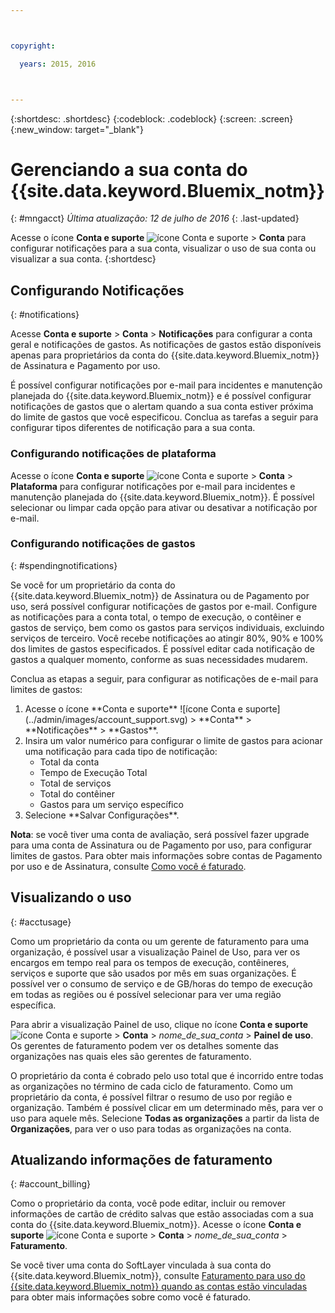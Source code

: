 ```yaml
---



copyright:

  years: 2015, 2016



---
```


{:shortdesc: .shortdesc}
{:codeblock: .codeblock}
{:screen: .screen}
{:new_window: target="_blank"}

# Gerenciando a sua conta do {{site.data.keyword.Bluemix_notm}}
{: #mngacct}
*Última atualização: 12 de julho de 2016*
{: .last-updated}

Acesse o ícone **Conta e suporte**
![ícone Conta e suporte](../admin/images/account_support.svg) &gt; **Conta** para configurar notificações para
a sua conta, visualizar o uso de sua conta ou visualizar a sua conta.
{:shortdesc}

## Configurando Notificações
{: #notifications}

Acesse **Conta e suporte** &gt; **Conta** &gt; **Notificações** para configurar a conta geral e notificações de gastos. As notificações de
gastos estão disponíveis apenas para proprietários da conta do {{site.data.keyword.Bluemix_notm}} de Assinatura e Pagamento por uso.

É possível configurar notificações por e-mail para incidentes e manutenção planejada do {{site.data.keyword.Bluemix_notm}} e é possível configurar notificações de gastos que o alertam quando a
sua conta estiver próxima do limite de gastos que você especificou. Conclua as tarefas a seguir para configurar tipos diferentes de notificação para a sua conta.

### Configurando notificações de plataforma

Acesse o ícone **Conta e suporte** ![ícone Conta e suporte](../admin/images/account_support.svg) &gt; **Conta** &gt;
**Plataforma** para configurar notificações por e-mail para incidentes e manutenção planejada do {{site.data.keyword.Bluemix_notm}}. É possível selecionar ou limpar cada opção para
ativar ou desativar a notificação por e-mail.

### Configurando notificações de gastos
{: #spendingnotifications}

Se você for um proprietário da conta do {{site.data.keyword.Bluemix_notm}} de Assinatura ou de Pagamento por uso, será possível configurar notificações de gastos por e-mail. Configure as notificações para a conta
total, o tempo de execução, o contêiner e gastos de serviço, bem como os gastos para serviços individuais, excluindo serviços de terceiro. Você recebe notificações ao atingir 80%, 90% e 100% dos limites de
gastos especificados. É possível editar cada notificação de gastos a qualquer momento, conforme as suas necessidades mudarem.

Conclua as etapas a seguir, para configurar as notificações de e-mail para limites de gastos:

<ol>
<li>Acesse o ícone **Conta e suporte** ![ícone Conta e suporte](../admin/images/account_support.svg) &gt; **Conta** &gt;
**Notificações** &gt; **Gastos**.</li>
<li>Insira um valor numérico para configurar o limite de gastos para acionar uma notificação para cada tipo de notificação:<br />
<ul>
<li>Total da conta</li>
<li>Tempo de Execução Total</li>
<li>Total de serviços</li>
<li>Total do contêiner</li>
<li>Gastos para um serviço específico</li>
</ul>
</li>
<li>Selecione **Salvar Configurações**.</li>
</ol>

**Nota**: se você tiver uma conta de
avaliação, será possível fazer upgrade para uma conta de Assinatura ou de Pagamento por uso, para configurar limites de gastos. Para obter mais
informações sobre contas de Pagamento por uso e de Assinatura, consulte [Como você é faturado](../pricing/index.html#pay-accounts).


## Visualizando o uso
{: #acctusage}

Como um proprietário da conta ou um gerente de faturamento para uma organização, é possível usar a visualização Painel de Uso, para ver os encargos em tempo real para os tempos de execução, contêineres,
serviços e suporte que são usados por mês em suas organizações. É possível ver o consumo de serviço e de GB/horas do tempo de execução em todas as regiões ou é possível selecionar para ver uma região
específica.

Para abrir a visualização Painel de uso, clique no ícone
**Conta e suporte**
![ícone Conta e suporte](../admin/images/account_support.svg) &gt;
**Conta** &gt; *nome_de_sua_conta*
&gt; **Painel de uso**. Os gerentes de faturamento podem ver os detalhes somente das organizações nas quais eles são gerentes de faturamento.

O proprietário da conta é cobrado pelo uso total que é incorrido entre todas as organizações no término de cada ciclo de faturamento. Como um proprietário da conta, é possível filtrar o resumo de uso
por região e organização. Também é possível clicar em um determinado mês, para ver o uso para aquele mês. Selecione
**Todas as organizações** a partir da lista de
**Organizações**, para ver o uso para todas as organizações na conta.


## Atualizando informações de faturamento
{: #account_billing}

Como o proprietário da conta, você pode editar, incluir ou remover informações de cartão de crédito salvas que estão associadas com a sua conta do {{site.data.keyword.Bluemix_notm}}. Acesse o
ícone **Conta e suporte**
![ícone Conta e suporte](../admin/images/account_support.svg) &gt; **Conta** &gt; *nome_de_sua_conta*
&gt; **Faturamento**.

Se você tiver uma conta do SoftLayer vinculada à sua conta do {{site.data.keyword.Bluemix_notm}}, consulte [Faturamento para uso do {{site.data.keyword.Bluemix_notm}} quando as contas estão vinculadas](../admin/softlayerlink.html#bill_usage) para obter mais informações sobre como você é faturado.
